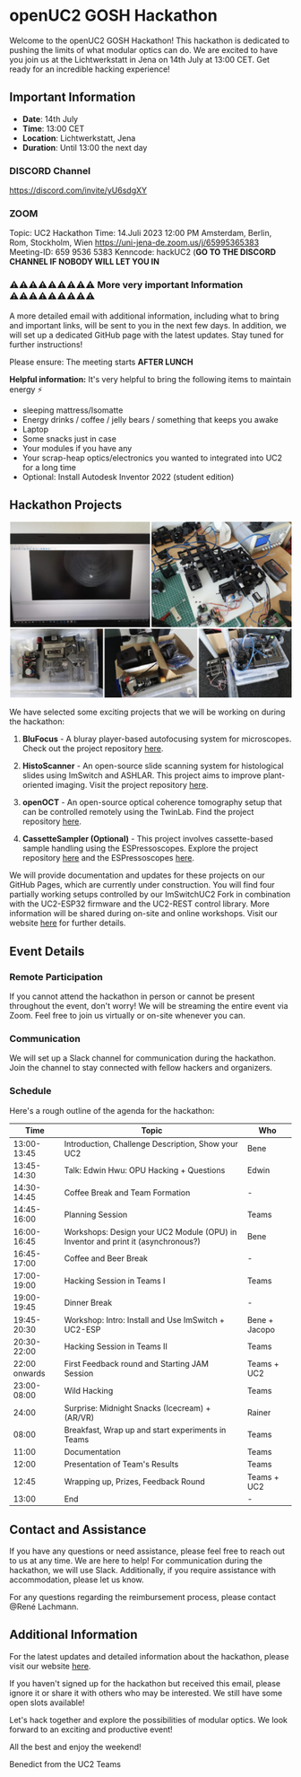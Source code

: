 # openUC2 GOSH Hackathon

Welcome to the openUC2 GOSH Hackathon! This hackathon is dedicated to pushing the limits of what modular optics can do. We are excited to have you join us at the Lichtwerkstatt in Jena on 14th July at 13:00 CET. Get ready for an incredible hacking experience!

## Important Information

- **Date**: 14th July
- **Time**: 13:00 CET
- **Location**: Lichtwerkstatt, Jena
- **Duration**: Until 13:00 the next day

### DISCORD Channel
https://discord.com/invite/yU6sdgXY

### ZOOM

Topic: UC2 Hackathon
Time: 14.Juli 2023 12:00 PM Amsterdam, Berlin, Rom, Stockholm, Wien
https://uni-jena-de.zoom.us/j/65995365383
Meeting-ID: 659 9536 5383
Kenncode: hackUC2
(**GO TO THE DISCORD CHANNEL IF NOBODY WILL LET YOU IN**

### ⚠️⚠️⚠️⚠️⚠️⚠️⚠️⚠️⚠️ More very important Information ⚠️⚠️⚠️⚠️⚠️⚠️⚠️⚠️⚠️
A more detailed email with additional information, including what to bring and important links, will be sent to you in the next few days. In addition, we will set up a dedicated GitHub page with the latest updates. Stay tuned for further instructions!

Please ensure: The meeting starts **AFTER LUNCH**

**Helpful information:**
It's very helpful to bring the following items to maintain energy ⚡

- sleeping mattress/Isomatte
- Energy drinks / coffee / jelly bears / something that keeps you awake
- Laptop
- Some snacks just in case
- Your modules if you have any
- Your scrap-heap optics/electronics you wanted to integrated into UC2 for a long time
- Optional: Install Autodesk Inventor 2022 (student edition)



## Hackathon Projects

![](./IMAGES/collection.png)
  
We have selected some exciting projects that we will be working on during the hackathon:

1. **BluFocus** - A bluray player-based autofocusing system for microscopes. Check out the project repository [here](https://github.com/openUC2/openUC2-Hackathon-BluFocus).

2. **HistoScanner** - An open-source slide scanning system for histological slides using ImSwitch and ASHLAR. This project aims to improve plant-oriented imaging. Visit the project repository [here](https://github.com/openUC2/openUC2-Hackathon-HistoScanner).

3. **openOCT** - An open-source optical coherence tomography setup that can be controlled remotely using the TwinLab. Find the project repository [here](https://github.com/openUC2/openUC2-Hackathon-openOCTRemote).

4. **CassetteSampler (Optional)** - This project involves cassette-based sample handling using the ESPressoscopes. Explore the project repository [here](https://github.com/openUC2/openUC2-Hackathon-SampleRecorder) and the ESPressoscopes [here](https://matchboxscope.github.io/).

We will provide documentation and updates for these projects on our GitHub Pages, which are currently under construction. You will find four partially working setups controlled by our ImSwitchUC2 Fork in combination with the UC2-ESP32 firmware and the UC2-REST control library. More information will be shared during on-site and online workshops. Visit our website [here](https://openuc2.github.io) for further details.

## Event Details

### Remote Participation

If you cannot attend the hackathon in person or cannot be present throughout the event, don't worry! We will be streaming the entire event via Zoom. Feel free to join us virtually or on-site whenever you can.

### Communication

We will set up a Slack channel for communication during the hackathon. Join the channel to stay connected with fellow hackers and organizers.

### Schedule

Here's a rough outline of the agenda for the hackathon:

| Time       | Topic                                  | Who              |
|------------|----------------------------------------|------------------|
| 13:00-13:45| Introduction, Challenge Description, Show your UC2 | Bene |
| 13:45-14:30| Talk: Edwin Hwu: OPU Hacking + Questions | Edwin |
| 14:30-14:45| Coffee Break and Team Formation | - |
| 14:45-16:00| Planning Session | Teams |
| 16:00-16:45| Workshops: Design your UC2 Module (OPU) in Inventor and print it (asynchronous?) | Bene |
| 16:45-17:00| Coffee and Beer Break | - |
| 17:00-19:00| Hacking Session in Teams I | Teams |
| 19:00-19:45| Dinner Break | - |
| 19:45-20:30| Workshop: Intro: Install and Use ImSwitch + UC2-ESP | Bene + Jacopo |
| 20:30-22:00| Hacking Session in Teams II | Teams |
| 22:00 onwards| First Feedback round and Starting JAM Session | Teams + UC2 |
| 23:00-08:00| Wild Hacking | Teams |
| 24:00      | Surprise: Midnight Snacks (Icecream) + (AR/VR) | Rainer |
| 08:00      | Breakfast, Wrap up and start experiments in Teams | Teams |
| 11:00      | Documentation | Teams |
| 12:00      | Presentation of Team's Results | Teams |
| 12:45      | Wrapping up, Prizes, Feedback Round | Teams + UC2 |
| 13:00      | End | - |

## Contact and Assistance

If you have any questions or need assistance, please feel free to reach out to us at any time. We are here to help! For communication during the hackathon, we will use Slack. Additionally, if you require assistance with accommodation, please let us know.

For any questions regarding the reimbursement process, please contact @René Lachmann.

## Additional Information

For the latest updates and detailed information about the hackathon, please visit our website [here](https://openuc2.com/2023/06/08/gosh-hackathon-14-15-july/).

If you haven't signed up for the hackathon but received this email, please ignore it or share it with others who may be interested. We still have some open slots available!

Let's hack together and explore the possibilities of modular optics. We look forward to an exciting and productive event!

All the best and enjoy the weekend!

Benedict from the UC2 Teams
